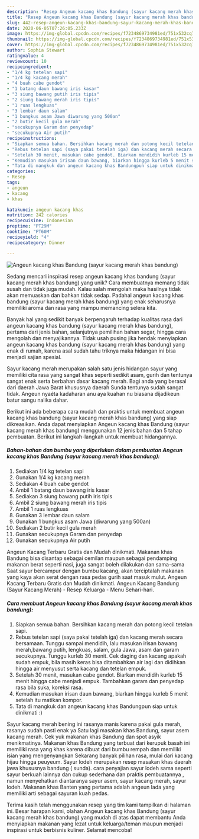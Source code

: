 ```yaml
---
description: "Resep Angeun kacang khas Bandung (sayur kacang merah khas bandung) yang Menggugah Selera"
title: "Resep Angeun kacang khas Bandung (sayur kacang merah khas bandung) yang Menggugah Selera"
slug: 442-resep-angeun-kacang-khas-bandung-sayur-kacang-merah-khas-bandung-yang-menggugah-selera
date: 2020-06-05T07:26:05.233Z
image: https://img-global.cpcdn.com/recipes/f7234869734981ed/751x532cq70/angeun-kacang-khas-bandung-sayur-kacang-merah-khas-bandung-foto-resep-utama.jpg
thumbnail: https://img-global.cpcdn.com/recipes/f7234869734981ed/751x532cq70/angeun-kacang-khas-bandung-sayur-kacang-merah-khas-bandung-foto-resep-utama.jpg
cover: https://img-global.cpcdn.com/recipes/f7234869734981ed/751x532cq70/angeun-kacang-khas-bandung-sayur-kacang-merah-khas-bandung-foto-resep-utama.jpg
author: Sophia Stewart
ratingvalue: 4
reviewcount: 10
recipeingredient:
- "1/4 kg tetelan sapi"
- "1/4 kg kacang merah"
- "4 buah cabe gendot"
- "1 batang daun bawang iris kasar"
- "3 siung bawang putih iris tipis"
- "2 siung bawang merah iris tipis"
- "1 ruas lengkuas"
- "3 lembar daun salam"
- "1 bungkus asam Jawa diwarung yang 500an"
- "2 butir kecil gula merah"
- "secukupnya Garam dan penyedap"
- "secukupnya Air putih"
recipeinstructions:
- "Siapkan semua bahan. Bersihkan kacang merah dan potong kecil tetelan sapi."
- "Rebus tetelan sapi (saya pakai tetelah iga) dan kacang merah secara bersamaan. Tunggu sampai mendidih, lalu masukan irisan bawang merah,bawang putih, lengkuas, salam, gula Jawa, asam dan garam secukupnya. Tunggu kurleb 30 menit. Cek daging dan kacang apakah sudah empuk, bila masih keras bisa ditambahkan air lagi dan didihkan hingga air menyusut serta kacang dan tetelan empuk."
- "Setelah 30 menit, masukan cabe gendot. Biarkan mendidih kurleb 15 menit hingga cabe menjadi empuk. Tambahkan garam dan penyedap rasa bila suka, koreksi rasa."
- "Kemudian masukan irisan daun bawang, biarkan hingga kurleb 5 menit setelah itu matikan kompor."
- "Tata di mangkuk dan angeun kacang khas Bandungpun siap untuk dinikmati :)"
categories:
- Resep
tags:
- angeun
- kacang
- khas

katakunci: angeun kacang khas 
nutrition: 242 calories
recipecuisine: Indonesian
preptime: "PT29M"
cooktime: "PT60M"
recipeyield: "4"
recipecategory: Dinner

---
```



![Angeun kacang khas Bandung (sayur kacang merah khas bandung)](https://img-global.cpcdn.com/recipes/f7234869734981ed/751x532cq70/angeun-kacang-khas-bandung-sayur-kacang-merah-khas-bandung-foto-resep-utama.jpg)

Sedang mencari inspirasi resep angeun kacang khas bandung (sayur kacang merah khas bandung) yang unik? Cara membuatnya memang tidak susah dan tidak juga mudah. Kalau salah mengolah maka hasilnya tidak akan memuaskan dan bahkan tidak sedap. Padahal angeun kacang khas bandung (sayur kacang merah khas bandung) yang enak seharusnya memiliki aroma dan rasa yang mampu memancing selera kita.

Banyak hal yang sedikit banyak berpengaruh terhadap kualitas rasa dari angeun kacang khas bandung (sayur kacang merah khas bandung), pertama dari jenis bahan, selanjutnya pemilihan bahan segar, hingga cara mengolah dan menyajikannya. Tidak usah pusing jika hendak menyiapkan angeun kacang khas bandung (sayur kacang merah khas bandung) yang enak di rumah, karena asal sudah tahu triknya maka hidangan ini bisa menjadi sajian spesial.

Sayur kacang merah merupakan salah satu jenis hidangan sayur yang memiliki cita rasa yang sangat khas seperti sedikit asam, gurih dan tentunya sangat enak serta berbahan dasar kacang merah. Bagi anda yang berasal dari daerah Jawa Barat khususnya daerah Sunda tentunya sudah sangat tidak. Angeun nyaéta kadaharan anu aya kuahan nu biasana dijadikeun batur sangu nalika dahar.


Berikut ini ada beberapa cara mudah dan praktis untuk membuat angeun kacang khas bandung (sayur kacang merah khas bandung) yang siap dikreasikan. Anda dapat menyiapkan Angeun kacang khas Bandung (sayur kacang merah khas bandung) menggunakan 12 jenis bahan dan 5 tahap pembuatan. Berikut ini langkah-langkah untuk membuat hidangannya.

<!--inarticleads1-->

##### Bahan-bahan dan bumbu yang diperlukan dalam pembuatan Angeun kacang khas Bandung (sayur kacang merah khas bandung):

1. Sediakan 1/4 kg tetelan sapi
1. Gunakan 1/4 kg kacang merah
1. Sediakan 4 buah cabe gendot
1. Ambil 1 batang daun bawang iris kasar
1. Sediakan 3 siung bawang putih iris tipis
1. Ambil 2 siung bawang merah iris tipis
1. Ambil 1 ruas lengkuas
1. Gunakan 3 lembar daun salam
1. Gunakan 1 bungkus asam Jawa (diwarung yang 500an)
1. Sediakan 2 butir kecil gula merah
1. Gunakan secukupnya Garam dan penyedap
1. Gunakan secukupnya Air putih


Angeun Kacang Terbaru Gratis dan Mudah dinikmati. Makanan khas Bandung bisa disantap sebagai cemilan maupun sebagai pendamping makanan berat seperti nasi, juga sangat boleh dilakukan dan sama-sama Saat sayur bercampur dengan bumbu kacang, akan terciptalah makanan yang kaya akan serat dengan rasa pedas gurih saat masuk mulut. Angeun Kacang Terbaru Gratis dan Mudah dinikmati. Angeun Kacang Bandung (Sayur Kacang Merah) - Resep Keluarga - Menu Sehari-hari. 

<!--inarticleads2-->

##### Cara membuat Angeun kacang khas Bandung (sayur kacang merah khas bandung):

1. Siapkan semua bahan. Bersihkan kacang merah dan potong kecil tetelan sapi.
1. Rebus tetelan sapi (saya pakai tetelah iga) dan kacang merah secara bersamaan. Tunggu sampai mendidih, lalu masukan irisan bawang merah,bawang putih, lengkuas, salam, gula Jawa, asam dan garam secukupnya. Tunggu kurleb 30 menit. Cek daging dan kacang apakah sudah empuk, bila masih keras bisa ditambahkan air lagi dan didihkan hingga air menyusut serta kacang dan tetelan empuk.
1. Setelah 30 menit, masukan cabe gendot. Biarkan mendidih kurleb 15 menit hingga cabe menjadi empuk. Tambahkan garam dan penyedap rasa bila suka, koreksi rasa.
1. Kemudian masukan irisan daun bawang, biarkan hingga kurleb 5 menit setelah itu matikan kompor.
1. Tata di mangkuk dan angeun kacang khas Bandungpun siap untuk dinikmati :)


Sayur kacang merah bening ini rasanya manis karena pakai gula merah, rasanya sudah pasti enak ya Satu lagi masakan khas Bandung, sayur asem kacang merah. Cek yuk makanan khas Bandung dan spot asyik menikmatinya. Makanan khas Bandung yang terbuat dari kerupuk basah ini memiliki rasa yang khas karena dibuat dari bumbu rempah dan memiliki isian yang mengenyangkan Sekarang banyak pilihan rasa, mulai dari kacang hijau hingga peuyeum. Sayur lodeh merupakan resep masakan khas daerah jawa khususnya bandung ( sunda). cara penyajian sayur lodeh sama seperti sayur berkuah lainnya dan cukup sederhana dan praktis pembuatannya , namun menyehatkan diantaranya sayur asem, sayur kacang merah, sayur lodeh. Makanan khas Banten yang pertama adalah angeun lada yang memiliki arti sebagai sayuran kuah pedas. 

Terima kasih telah menggunakan resep yang tim kami tampilkan di halaman ini. Besar harapan kami, olahan Angeun kacang khas Bandung (sayur kacang merah khas bandung) yang mudah di atas dapat membantu Anda menyiapkan makanan yang lezat untuk keluarga/teman maupun menjadi inspirasi untuk berbisnis kuliner. Selamat mencoba!
